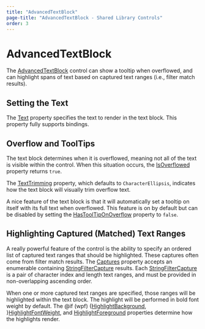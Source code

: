 ```yaml
---
title: "AdvancedTextBlock"
page-title: "AdvancedTextBlock - Shared Library Controls"
order: 3
---
```

# AdvancedTextBlock

The [AdvancedTextBlock](xref:@ActiproUIRoot.Controls.AdvancedTextBlock) control can show a tooltip when overflowed, and can highlight spans of text based on captured text ranges (i.e., filter match results).

## Setting the Text

The [Text](xref:@ActiproUIRoot.Controls.AdvancedTextBlock.Text) property specifies the text to render in the text block.  This property fully supports bindings.

## Overflow and ToolTips

The text block determines when it is overflowed, meaning not all of the text is visible within the control.  When this situation occurs, the [IsOverflowed](xref:@ActiproUIRoot.Controls.AdvancedTextBlock.IsOverflowed) property returns `true`.

The [TextTrimming](xref:@ActiproUIRoot.Controls.AdvancedTextBlock.TextTrimming) property, which defaults to `CharacterEllipsis`, indicates how the text block will visually trim overflow text.

A nice feature of the text block is that it will automatically set a tooltip on itself with its full text when overflowed.  This feature is on by default but can be disabled by setting the [HasToolTipOnOverflow](xref:@ActiproUIRoot.Controls.AdvancedTextBlock.HasToolTipOnOverflow) property to `false`.

## Highlighting Captured (Matched) Text Ranges

A really powerful feature of the control is the ability to specify an ordered list of captured text ranges that should be highlighted.  These captures often come from filter match results.  The [Captures](xref:@ActiproUIRoot.Controls.AdvancedTextBlock.Captures) property accepts an enumerable containing [StringFilterCapture](xref:@ActiproUIRoot.Data.Filtering.StringFilterCapture) results.  Each [StringFilterCapture](xref:@ActiproUIRoot.Data.Filtering.StringFilterCapture) is a pair of character index and length text ranges, and must be provided in non-overlapping ascending order.

When one or more captured text ranges are specified, those ranges will be highlighted within the text block.  The highlight will be performed in bold font weight by default.  The @if (wpf) {[HighlightBackground](xref:@ActiproUIRoot.Controls.AdvancedTextBlock.HighlightBackground), }[HighlightFontWeight](xref:@ActiproUIRoot.Controls.AdvancedTextBlock.HighlightFontWeight), and [HighlightForeground](xref:@ActiproUIRoot.Controls.AdvancedTextBlock.HighlightForeground) properties determine how the highlights render.
